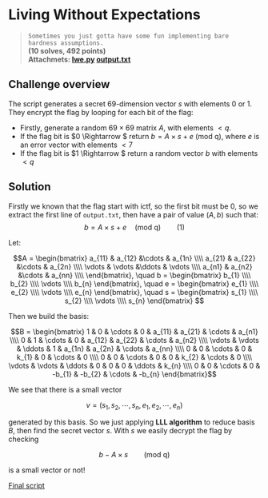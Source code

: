 # Living Without Expectations

> `Sometimes you just gotta have some fun implementing bare hardness assumptions.`\
> **(10 solves, 492 points)**\
> **Attachmets: [lwe.py](./challenge/lwe.py) [output.txt](./challenge/output.txt)**

## Challenge overview

The script generates a secret $69$-dimension vector $s$ with elements $0$ or $1$. They encrypt the flag by looping for each bit of the flag:
* Firstly, generate a random $69 \times 69$ matrix $A$, with elements $< q$.
* If the flag bit is $0 \Rightarrow $ return $b = A \times s + e \text{ (mod q)}$, where $e$ is an error vector with elements $<7$
* If the flag bit is $1 \Rightarrow $ return a random vector $b$ with elements $< q$

## Solution

Firstly we known that the flag start with $\text{ictf}$, so the first bit must be $0$, so we extract the first line of `output.txt`, then have a pair of value $(A, b)$ such that:
$$b = A \times s + e \quad \text{(mod q)} \qquad (1)$$

Let:

$$A = \begin{bmatrix}
a_{11} & a_{12} &\cdots & a_{1n}  \\\\
a_{21} & a_{22} &\cdots & a_{2n}  \\\\
\vdots & \vdots &\ddots & \vdots  \\\\
a_{n1} & a_{n2} &\cdots & a_{nn}  \\\\
\end{bmatrix}, \quad b = 
\begin{bmatrix}
b_{1} \\\\ b_{2} \\\\ \vdots \\\\ b_{n}
\end{bmatrix}, \quad e = 
\begin{bmatrix}
e_{1} \\\\ e_{2} \\\\ \vdots \\\\ e_{n}
\end{bmatrix}, \quad s = 
\begin{bmatrix}
s_{1} \\\\ s_{2} \\\\ \vdots \\\\ s_{n}
\end{bmatrix}
$$

Then we build the basis:

$$B =
\begin{bmatrix}
1       & 0        & \cdots & 0 & a_{11} & a_{21} & \cdots & a_{n1} \\\\
0       & 1        & \cdots & 0 & a_{12} & a_{22} & \cdots & a_{n2} \\\\
\vdots  & \vdots   & \ddots & 1 & a_{1n} & a_{2n} & \cdots & a_{nn} \\\\
0       & 0        & \cdots & 0 & k_{1}  & 0      & \cdots & 0      \\\\
0       & 0        & \cdots & 0 & 0      & k_{2}  & \cdots & 0      \\\\
\vdots  & \vdots   & \ddots & 0 & 0      & 0      & \ddots & k_{n}  \\\\
0       & 0        & \cdots & 0 & -b_{1}  & -b_{2} & \cdots & -b_{n}
\end{bmatrix}$$

We see that there is a small vector

$$v = (s_{1}, s_{2}, \cdots, s_{n}, e_{1}, e_{2}, \cdots, e_{n})$$

generated by this basis. So we just applying **LLL algorithm** to reduce basis $B$, then find the secret vector $s$. With $s$ we easily decrypt the flag 
by checking

$$b - A \times s \qquad \text{(mod q})$$

is a small vector or not!

[Final script](./sol.py)
